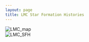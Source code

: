 ```yaml
---
layout: page
title: LMC Star Formation Histories
---
```


<style>
            #hess {
                display: none;
                position: absolute;
                width: 1000px;
                border: solid 5px black;
            };
        </style>
 ![LMC_map](../assets/sfh_lmc/html_parent_sfh.png)  
 ![LMC_SFH](../assets/sfh_lmc/solution_1.png)  

<script>
        function get_lon_lat(screenX, screenY) {
            minX = 97;
            maxX = 791;
            minY = 738;
            maxY = 29;

            min_lon = 93.0;
            max_lon = 69.75;
            min_lat = -74.35;
            max_lat = -65.0;

            click_lon = min_lon + (screenX - minX)*(max_lon - min_lon)/(maxX - minX); 
            click_lat = min_lat + (screenY - minY)*(max_lat - min_lat)/(maxY - minY);
            return [click_lon, click_lat];

        };

        var click_centers = [
                               [86.19793923645537, -71.15715194501864, "../assets/sfh_lmc/solution_1.png"],
                               [86.25101499567377, -70.82632639930044, "../assets/sfh_lmc/solution_2.png"],
                               [84.75232468880438, -71.05420330666217, "../assets/sfh_lmc/solution_3.png"],
                               [84.82827589169337, -70.74149093584512, "../assets/sfh_lmc/solution_4.png"],
                               [87.84648950299007, -71.0830663567615, "../assets/sfh_lmc/solution_5.png"],
                               [87.9053637176595, -70.70999121197154, "../assets/sfh_lmc/solution_6.png"],
                               [89.94264375820094, -70.91417202115262, "../assets/sfh_lmc/solution_7.png"],
                               [86.49996285964365, -70.52031786954626, "../assets/sfh_lmc/solution_8.png"],
                               [85.13191865145632, -70.46153330650881, "../assets/sfh_lmc/solution_9.png"],
                               [87.92963431490301, -70.35942222587322, "../assets/sfh_lmc/solution_10.png"],
                               [83.63580040321243, -70.53136884997672, "../assets/sfh_lmc/solution_11.png"],
                               [89.67443834307767, -70.42014998665151, "../assets/sfh_lmc/solution_12.png"],
                               [91.54806245936338, -70.49804811273201, "../assets/sfh_lmc/solution_13.png"],
                               [86.50415728986977, -70.21092696204542, "../assets/sfh_lmc/solution_14.png"],
                               [88.79036373302269, -70.03776846515969, "../assets/sfh_lmc/solution_15.png"],
                               [87.18133972811437, -69.95780531749054, "../assets/sfh_lmc/solution_16.png"],
                               [88.39135923191523, -69.6520128735945, "../assets/sfh_lmc/solution_17.png"],
                               [85.0774212001396, -70.17260625042339, "../assets/sfh_lmc/solution_18.png"],
                               [90.95965329015758, -69.9776283324874, "../assets/sfh_lmc/solution_19.png"],
                               [90.40707521417315, -69.5867724842455, "../assets/sfh_lmc/solution_20.png"],
                               [85.65398019677772, -69.8896586832609, "../assets/sfh_lmc/solution_21.png"],
                               [84.05762144530472, -69.91094901323105, "../assets/sfh_lmc/solution_22.png"],
                               [86.5937590670065, -69.63005192936073, "../assets/sfh_lmc/solution_23.png"],
                               [84.98989854261796, -69.59679494188424, "../assets/sfh_lmc/solution_24.png"],
                               [83.52277271767687, -70.22579562294396, "../assets/sfh_lmc/solution_25.png"],
                               [82.16374951969655, -70.42085072189177, "../assets/sfh_lmc/solution_26.png"],
                               [82.42662920007675, -69.95454056882582, "../assets/sfh_lmc/solution_27.png"],
                               [83.46439732706843, -69.6135739545002, "../assets/sfh_lmc/solution_28.png"],
                               [87.08898712088325, -69.32286609399159, "../assets/sfh_lmc/solution_29.png"],
                               [88.64556563756057, -69.16865993010192, "../assets/sfh_lmc/solution_30.png"],
                               [85.59435563037992, -69.29930471063119, "../assets/sfh_lmc/solution_31.png"],
                               [86.59854705251755, -69.00035904216394, "../assets/sfh_lmc/solution_32.png"],
                               [83.39729992220533, -70.83469296591518, "../assets/sfh_lmc/solution_33.png"],
                               [81.97370958498078, -69.63931083590057, "../assets/sfh_lmc/solution_34.png"],
                               [83.98230719734438, -69.29851258384413, "../assets/sfh_lmc/solution_35.png"],
                               [82.3352729182854, -69.32392839063854, "../assets/sfh_lmc/solution_36.png"],
                               [81.3750049581373, -70.17616279226448, "../assets/sfh_lmc/solution_37.png"],
                               [80.5196355192248, -70.45171590483477, "../assets/sfh_lmc/solution_38.png"],
                               [83.43061602949513, -71.12872571379908, "../assets/sfh_lmc/solution_39.png"],
                               [81.99998781783701, -70.74405105746382, "../assets/sfh_lmc/solution_40.png"],
                               [80.62970766687725, -70.75838501385331, "../assets/sfh_lmc/solution_41.png"],
                               [80.74763790365459, -69.41745965585059, "../assets/sfh_lmc/solution_42.png"],
                               [80.7243788693573, -69.84949406151502, "../assets/sfh_lmc/solution_43.png"],
                               [79.78681956251555, -70.11285751221452, "../assets/sfh_lmc/solution_44.png"],
                               [84.74455321936874, -68.96603661950255, "../assets/sfh_lmc/solution_45.png"],
                               [88.02166280096776, -68.80779196015001, "../assets/sfh_lmc/solution_46.png"],
                               [85.89758470444514, -68.72211939103441, "../assets/sfh_lmc/solution_47.png"],
                               [83.14744517699292, -68.99322081589608, "../assets/sfh_lmc/solution_48.png"],
                               [81.71426744543096, -69.03870340961804, "../assets/sfh_lmc/solution_49.png"],
                               [79.64080295634623, -69.61728338864356, "../assets/sfh_lmc/solution_50.png"],
                               [80.33097447811075, -69.12035557827396, "../assets/sfh_lmc/solution_51.png"],
                               [79.07933899132705, -70.37854046057554, "../assets/sfh_lmc/solution_52.png"],
                               [81.97839333790395, -71.04773949272854, "../assets/sfh_lmc/solution_53.png"],
                               [82.32991281143656, -71.35827042921937, "../assets/sfh_lmc/solution_54.png"],
                               [78.64811166318931, -69.88177025419668, "../assets/sfh_lmc/solution_55.png"],
                               [83.70919449005098, -68.702554900901, "../assets/sfh_lmc/solution_56.png"],
                               [77.99491686187483, -69.53451780635127, "../assets/sfh_lmc/solution_57.png"],
                               [80.54399668597614, -71.04762813009343, "../assets/sfh_lmc/solution_58.png"],
                               [84.99491408482285, -71.3677682030029, "../assets/sfh_lmc/solution_59.png"],
                               [83.7241346656107, -71.44268275240874, "../assets/sfh_lmc/solution_60.png"],
                               [79.16228197295355, -70.6945773145265, "../assets/sfh_lmc/solution_61.png"],
                               [86.57935218770537, -71.48321032753441, "../assets/sfh_lmc/solution_62.png"],
                               [77.76930765170864, -70.54529337260139, "../assets/sfh_lmc/solution_63.png"],
                               [88.20722591156657, -71.45552033737721, "../assets/sfh_lmc/solution_64.png"],
                               [89.77282460286933, -71.47375784064613, "../assets/sfh_lmc/solution_65.png"],
                               [85.27514216036529, -71.6969574026768, "../assets/sfh_lmc/solution_66.png"],
                               [82.60887882763681, -71.67702717179455, "../assets/sfh_lmc/solution_67.png"],
                               [80.90179548123407, -71.33904798346728, "../assets/sfh_lmc/solution_68.png"],
                               [79.12880398445527, -70.9989032964016, "../assets/sfh_lmc/solution_69.png"],
                               [79.39371494580341, -71.31689724265429, "../assets/sfh_lmc/solution_70.png"],
                               [77.71048168022385, -70.87542073087884, "../assets/sfh_lmc/solution_71.png"],
                               [77.80719759643605, -70.17821322632462, "../assets/sfh_lmc/solution_72.png"],
                               [76.95132311857475, -69.90218352496119, "../assets/sfh_lmc/solution_73.png"],
                               [78.90458639078774, -69.23179603869315, "../assets/sfh_lmc/solution_74.png"],
                               [77.1172481556884, -69.21884771529199, "../assets/sfh_lmc/solution_75.png"],
                               [76.5140006603421, -70.38641699940585, "../assets/sfh_lmc/solution_76.png"],
                               [77.84062817283267, -71.22131402130866, "../assets/sfh_lmc/solution_77.png"],
                               [76.32753666124735, -70.72177950492468, "../assets/sfh_lmc/solution_78.png"],
                               [83.93709554061942, -71.78806574933999, "../assets/sfh_lmc/solution_79.png"],
                               [81.14940749193968, -71.63824584254166, "../assets/sfh_lmc/solution_80.png"],
                               [76.42575769089838, -69.60050907421302, "../assets/sfh_lmc/solution_81.png"],
                               [81.73854299484098, -71.95138620839509, "../assets/sfh_lmc/solution_82.png"],
                               [83.19935334729517, -72.06648199325679, "../assets/sfh_lmc/solution_83.png"],
                               [82.1553483424786, -68.73504976293728, "../assets/sfh_lmc/solution_84.png"],
                               [76.3600682297749, -71.07849836179024, "../assets/sfh_lmc/solution_85.png"],
                               [79.6207355785831, -71.631093997419, "../assets/sfh_lmc/solution_86.png"],
                               [80.13405175582831, -71.95179145259897, "../assets/sfh_lmc/solution_87.png"],
                               [75.72341547715314, -70.11292389192215, "../assets/sfh_lmc/solution_88.png"],
                               [74.9169521847353, -70.4082398541081, "../assets/sfh_lmc/solution_89.png"],
                               [80.28023304702563, -68.81377873344084, "../assets/sfh_lmc/solution_90.png"],
                               [74.82470202545976, -70.72735449509392, "../assets/sfh_lmc/solution_91.png"],
                               [81.03391032102168, -68.57549359792237, "../assets/sfh_lmc/solution_92.png"],
                               [82.80739400779433, -68.44910908693909, "../assets/sfh_lmc/solution_93.png"],
                               [78.922372402583, -68.83289145585424, "../assets/sfh_lmc/solution_94.png"],
                               [79.51780429438907, -68.51513619982563, "../assets/sfh_lmc/solution_95.png"],
                               [84.779024370549, -68.51320539780187, "../assets/sfh_lmc/solution_96.png"],
                               [86.5758216845692, -68.40911042375515, "../assets/sfh_lmc/solution_97.png"],
                               [88.17857958907658, -68.42547398255454, "../assets/sfh_lmc/solution_98.png"],
                               [89.52885434746682, -68.61722687169743, "../assets/sfh_lmc/solution_99.png"],
                               [88.57947399754407, -68.05146062764906, "../assets/sfh_lmc/solution_100.png"],
                               [77.3165635173735, -68.88734944805287, "../assets/sfh_lmc/solution_101.png"],
                               [75.71351651843257, -68.99855758081668, "../assets/sfh_lmc/solution_102.png"],
                               [75.60692745618806, -69.3407439707967, "../assets/sfh_lmc/solution_103.png"],
                               [81.56900436793546, -68.29691590542954, "../assets/sfh_lmc/solution_104.png"],
                               [83.96156428799185, -68.26241684970724, "../assets/sfh_lmc/solution_105.png"],
                               [75.13772242998006, -69.809611954237, "../assets/sfh_lmc/solution_106.png"],
                               [74.08615233291636, -70.06712998768143, "../assets/sfh_lmc/solution_107.png"],
                               [74.7605706035878, -71.06290357235333, "../assets/sfh_lmc/solution_108.png"],
                               [77.99735542124922, -71.55732901131668, "../assets/sfh_lmc/solution_109.png"],
                               [74.38753196815041, -69.5369796876985, "../assets/sfh_lmc/solution_110.png"],
                               [74.0961360902417, -69.20138940293685, "../assets/sfh_lmc/solution_111.png"],
                               [77.89911020891125, -68.54543189569223, "../assets/sfh_lmc/solution_112.png"],
                               [80.15122528347901, -68.2466715472495, "../assets/sfh_lmc/solution_113.png"],
                               [78.58348648789509, -68.23975289689098, "../assets/sfh_lmc/solution_114.png"],
                               [74.24844667566272, -68.88098428354148, "../assets/sfh_lmc/solution_115.png"],
                               [81.08640797943764, -67.98334942780878, "../assets/sfh_lmc/solution_116.png"],
                               [85.43448102470936, -68.14636663643395, "../assets/sfh_lmc/solution_117.png"],
                               [82.6793158437168, -68.08809119297713, "../assets/sfh_lmc/solution_118.png"],
                               [84.08275152752826, -67.92618199367666, "../assets/sfh_lmc/solution_119.png"],
                               [73.3214100708862, -70.35855848005234, "../assets/sfh_lmc/solution_120.png"],
                               [76.3507983829457, -68.60762376605568, "../assets/sfh_lmc/solution_121.png"],
                               [75.02782536977466, -68.64625071577359, "../assets/sfh_lmc/solution_122.png"],
                               [73.22900782449803, -69.78422820843737, "../assets/sfh_lmc/solution_123.png"],
                               [72.74581586806963, -69.42824649678191, "../assets/sfh_lmc/solution_124.png"],
                               [78.37455196799925, -71.91356470151817, "../assets/sfh_lmc/solution_125.png"],
                               [76.28468920424768, -71.44076685372393, "../assets/sfh_lmc/solution_126.png"],
                               [76.52124952657493, -71.81895110079722, "../assets/sfh_lmc/solution_127.png"],
                               [73.09892257310062, -70.71152424144418, "../assets/sfh_lmc/solution_128.png"],
                               [71.51571258756015, -70.52253607063344, "../assets/sfh_lmc/solution_129.png"],
                               [76.85560296629372, -68.28469971629542, "../assets/sfh_lmc/solution_130.png"],
                               [72.2905985140159, -69.11930904589381, "../assets/sfh_lmc/solution_131.png"],
                               [82.27897600977809, -67.77428140340443, "../assets/sfh_lmc/solution_132.png"],
                               [77.50505380378503, -68.01208816944823, "../assets/sfh_lmc/solution_133.png"],
                               [72.17547341451873, -70.0921042616164, "../assets/sfh_lmc/solution_134.png"],
                               [71.59404121038625, -69.51025413227664, "../assets/sfh_lmc/solution_135.png"],
                               [74.369826486185, -71.43042930473484, "../assets/sfh_lmc/solution_136.png"],
                               [74.71323310878911, -71.83493128420936, "../assets/sfh_lmc/solution_137.png"],
                               [73.10683633877764, -71.13450095224624, "../assets/sfh_lmc/solution_138.png"],
                               [71.82830587062986, -71.0341619746885, "../assets/sfh_lmc/solution_139.png"],
                               [81.01840746117597, -72.28627889077289, "../assets/sfh_lmc/solution_140.png"],
                               [79.45791796170944, -67.95454344606888, "../assets/sfh_lmc/solution_141.png"],
                               [72.84851593246064, -68.78149461245478, "../assets/sfh_lmc/solution_142.png"],
                               [71.01040408085832, -68.9785069025343, "../assets/sfh_lmc/solution_143.png"],
                               [75.3261844808072, -68.28843473238332, "../assets/sfh_lmc/solution_144.png"],
                               [80.3916543417766, -67.69384047344606, "../assets/sfh_lmc/solution_145.png"],
                               [73.92758133719258, -68.40680043657088, "../assets/sfh_lmc/solution_146.png"],
                               [72.43032455973986, -68.49145019149756, "../assets/sfh_lmc/solution_147.png"],
                               [85.72417549051484, -67.7997195989743, "../assets/sfh_lmc/solution_148.png"],
                               [78.33216616843048, -67.78091050095551, "../assets/sfh_lmc/solution_149.png"],
                               [87.02482995339716, -67.95885032527585, "../assets/sfh_lmc/solution_150.png"],
                               [83.685021864316, -67.62995829460638, "../assets/sfh_lmc/solution_151.png"],
                               [75.94397676345669, -67.996911406982, "../assets/sfh_lmc/solution_152.png"],
                               [76.73424340664546, -67.72750277607335, "../assets/sfh_lmc/solution_153.png"],
                               [81.47259507448285, -67.49520789391349, "../assets/sfh_lmc/solution_154.png"],
                               [70.79949605294574, -68.64956706042133, "../assets/sfh_lmc/solution_155.png"],
                               [73.02352333925033, -71.7808012210565, "../assets/sfh_lmc/solution_156.png"],
                               [79.0536216782919, -72.285146986298, "../assets/sfh_lmc/solution_157.png"],
                               [76.99464811284314, -72.21397941352504, "../assets/sfh_lmc/solution_158.png"],
                               [82.7200279272118, -72.4054701620757, "../assets/sfh_lmc/solution_159.png"],
                               [74.9310312433156, -72.23792748951412, "../assets/sfh_lmc/solution_160.png"],
                               [86.95647571929285, -71.84810154110987, "../assets/sfh_lmc/solution_161.png"],
                               [85.18256253898791, -72.0511097035588, "../assets/sfh_lmc/solution_162.png"],
                               [88.71115317976253, -71.93627603638552, "../assets/sfh_lmc/solution_163.png"],
                               [86.87861784395913, -72.35007477351418, "../assets/sfh_lmc/solution_164.png"],
                               [84.5471441950247, -72.3933365250849, "../assets/sfh_lmc/solution_165.png"],
                               [81.29691913987735, -72.70212793415644, "../assets/sfh_lmc/solution_166.png"],
                               [89.07899851857033, -72.30424943853984, "../assets/sfh_lmc/solution_167.png"],
                               [79.34108965492342, -72.668270260901, "../assets/sfh_lmc/solution_168.png"],
                               [77.20163306041286, -72.62950003419112, "../assets/sfh_lmc/solution_169.png"],
                               [75.12197557484646, -72.69116000636902, "../assets/sfh_lmc/solution_170.png"],
                               [72.4680607713136, -72.25374736483727, "../assets/sfh_lmc/solution_171.png"],
                               [74.05039098895897, -68.060930781384, "../assets/sfh_lmc/solution_172.png"],
                               [74.77543120453296, -67.82704539559408, "../assets/sfh_lmc/solution_173.png"],
                               [79.13102020926823, -67.52571756948909, "../assets/sfh_lmc/solution_174.png"],
                               [80.19941419571714, -67.2954299407898, "../assets/sfh_lmc/solution_175.png"],
                               [77.59280001931772, -67.47631706588777, "../assets/sfh_lmc/solution_176.png"],
                               [72.71469050732851, -68.15708389229202, "../assets/sfh_lmc/solution_177.png"],
                               [85.17821134114575, -67.49922819458868, "../assets/sfh_lmc/solution_178.png"],
                               [82.81268252018752, -67.33415701653335, "../assets/sfh_lmc/solution_179.png"],
                               [75.47880642746519, -67.56969927490232, "../assets/sfh_lmc/solution_180.png"],
                               [81.58896138007759, -67.11875384072873, "../assets/sfh_lmc/solution_181.png"],
                               [78.56499972066695, -67.2139833663391, "../assets/sfh_lmc/solution_182.png"],
                               [71.55989601753389, -68.12545434168224, "../assets/sfh_lmc/solution_183.png"],
                               [73.67932028750232, -67.6234677423916, "../assets/sfh_lmc/solution_184.png"],
                               [87.24198871951799, -67.52826123411693, "../assets/sfh_lmc/solution_185.png"],
                               [76.33648155967047, -67.31980288947527, "../assets/sfh_lmc/solution_186.png"],
                               [86.02045877184122, -67.20154810330452, "../assets/sfh_lmc/solution_187.png"],
                               [84.23240138878745, -67.19859730795619, "../assets/sfh_lmc/solution_188.png"],
                               [85.04389978262685, -66.85884788952221, "../assets/sfh_lmc/solution_189.png"],
                               [74.81086587534185, -67.27395668009426, "../assets/sfh_lmc/solution_190.png"],
                               [80.01643428826208, -66.94598066239902, "../assets/sfh_lmc/solution_191.png"],
                               [81.41045294150166, -66.77855500849532, "../assets/sfh_lmc/solution_192.png"],
                               [73.66109387739851, -67.25430686245552, "../assets/sfh_lmc/solution_193.png"],
                               [77.18196083879994, -67.06548850793344, "../assets/sfh_lmc/solution_194.png"],
                               [75.6230793829826, -67.00675502427285, "../assets/sfh_lmc/solution_195.png"],
                               [83.04732830763561, -66.94241777724346, "../assets/sfh_lmc/solution_196.png"],
                               [83.71247816669081, -66.61930862714338, "../assets/sfh_lmc/solution_197.png"],
                               [78.47214856790619, -66.84843801622787, "../assets/sfh_lmc/solution_198.png"],
                               [74.61795855166118, -66.81169078653869, "../assets/sfh_lmc/solution_199.png"],
                               [76.54873153970982, -66.73841278024176, "../assets/sfh_lmc/solution_200.png"],
                               [77.85601883827546, -66.53136853582221, "../assets/sfh_lmc/solution_201.png"],
                               [87.25588438473834, -66.99674479268909, "../assets/sfh_lmc/solution_202.png"],
                               [82.30932411943658, -66.50606639973044, "../assets/sfh_lmc/solution_203.png"],
                               [86.70043758165427, -66.61672827443691, "../assets/sfh_lmc/solution_204.png"],
                               [72.9283929644385, -72.61626166850158, "../assets/sfh_lmc/solution_205.png"],
                               [83.46213275082445, -72.80892306988795, "../assets/sfh_lmc/solution_206.png"],
                               [79.74342793096781, -66.59722712696795, "../assets/sfh_lmc/solution_207.png"],
                               [80.82016334961007, -66.3569986290216, "../assets/sfh_lmc/solution_208.png"],
                               [85.86486770224305, -72.78043936539137, "../assets/sfh_lmc/solution_209.png"],
                               [86.90674954502262, -73.268091664179, "../assets/sfh_lmc/solution_210.png"],
                               [78.95382647045072, -66.26398170963182, "../assets/sfh_lmc/solution_211.png"],
                               [85.09971499350998, -66.46991584760325, "../assets/sfh_lmc/solution_212.png"],
                               [76.33512469953723, -66.36927793902053, "../assets/sfh_lmc/solution_213.png"],
                               [86.29480282345634, -66.18347378464861, "../assets/sfh_lmc/solution_214.png"],
                               [84.54542274033936, -66.19321943994004, "../assets/sfh_lmc/solution_215.png"],
                               [77.51397723326622, -66.09668860479009, "../assets/sfh_lmc/solution_216.png"],
                               [82.63516803589341, -66.15017632667266, "../assets/sfh_lmc/solution_217.png"],
                               [76.2271745713442, -65.95730824348598, "../assets/sfh_lmc/solution_218.png"],
                               [80.32043521388017, -65.98029576930446, "../assets/sfh_lmc/solution_219.png"],
                               [81.94897634471342, -65.81724436869807, "../assets/sfh_lmc/solution_220.png"],
                               [78.65052944044487, -65.85257276295151, "../assets/sfh_lmc/solution_221.png"],
                               [78.21655097601624, -73.06856317553239, "../assets/sfh_lmc/solution_222.png"],
                               [80.49927015129767, -73.12666733497127, "../assets/sfh_lmc/solution_223.png"],
                               [82.74884022991814, -73.197102705759, "../assets/sfh_lmc/solution_224.png"],
                               [73.62018525532957, -73.04580429778913, "../assets/sfh_lmc/solution_225.png"],
                               [78.8156357564755, -73.53267295136337, "../assets/sfh_lmc/solution_226.png"],
                               [81.84840751957678, -73.64627183718557, "../assets/sfh_lmc/solution_227.png"],
                               [76.22621426325912, -73.13877269330125, "../assets/sfh_lmc/solution_228.png"],
                               [84.85317934624577, -73.44962039397564, "../assets/sfh_lmc/solution_229.png"],
                               [79.0214438596179, -65.49871528753171, "../assets/sfh_lmc/solution_230.png"],
                               [77.32903410457571, -65.54348276315935, "../assets/sfh_lmc/solution_231.png"],
                               [84.85667159559746, -73.92752505339423, "../assets/sfh_lmc/solution_232.png"] ];

        document.getElementById("map").addEventListener("click", function (event) {
            click_lonlat = get_lon_lat(event.pageX, event.pageY);

            out_str = event.pageX + " " + event.pageY + " " + click_lonlat[0] + " " + click_lonlat[1];
            document.getElementById("pixel").innerHTML = out_str;

            cmd = document.getElementById("hess")
            for(var i=0; i<click_centers.length; i++) {
                target_lon = click_centers[i][0];
                target_lat = click_centers[i][1];
                target_img = click_centers[i][2];
                dist = Math.pow(click_lonlat[0] - target_lon,2) +
                    Math.pow(click_lonlat[1] - target_lat,2);
                if(dist < 0.3) {

                    cmd.style.display = "block";
                    if(event.pageX > 20000) {
                       cmd.style.left = 40;
                    } else {
                        cmd.style.left = 800;
                    };
                    // cmd.style.left = 1000;
                    cmd.style.top = 20;
                    cmd.src = target_img;
                    return;
                }
            };
            // Didn't find one.
            cmd.style.display = "none";

        });
    </script>
